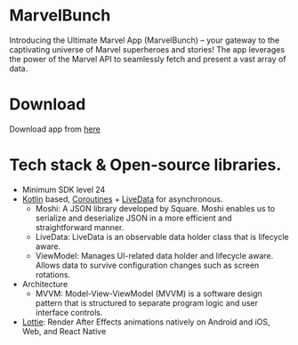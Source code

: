 # MarvelBunch
 Introducing the Ultimate Marvel App (MarvelBunch) – your gateway to the captivating universe of Marvel superheroes and stories! The app leverages the power of the Marvel API to seamlessly fetch and present a vast array of data.


 # Download
 Download app from [here]()
 
# Tech stack & Open-source libraries. 
 - Minimum SDK level 24
- [Kotlin](https://kotlinlang.org/) based, [Coroutines](https://developer.android.com/kotlin/coroutines) + [LiveData](https://developer.android.com/topic/libraries/architecture/livedata) for asynchronous.
  - Moshi: A JSON library developed by Square. Moshi enables us to serialize and deserialize JSON in a more efficient and straightforward manner.
  - LiveData: LiveData is an observable data holder class that is lifecycle aware.
  - ViewModel: Manages UI-related data holder and lifecycle aware. Allows data to survive configuration changes such as screen rotations.
-  Architecture 
   - MVVM: Model-View-ViewModel (MVVM) is a software design pattern that is structured to separate program logic and user interface controls.
- [Lottie](https://github.com/airbnb/lottie-android): Render After Effects animations natively on Android and iOS, Web, and React Native
